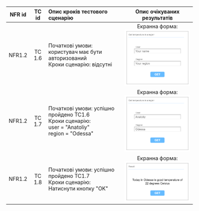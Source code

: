 | NFR id | TC id  | Опис кроків тестового сценарію                                                                        |                    Опис очікуваних результатів                    |
|:------:|:------:|:------------------------------------------------------------------------------------------------------|:-----------------------------------------------------------------:|
| NFR1.2 | TC 1.6 | Початкові умови: користувач має бути авторизований<br> Кроки сценарію: відсутні                       | Екранна форма:<br>![4.1](4.1.png) |
| NFR1.2 | TC 1.7 | Початкові умови: успішно пройдено TC1.6<br> Кроки сценарію:<br>user = "Anatoliy"<br>region = "Odessa" | Екранна форма:<br>![4.2](4.2.png) |
| NFR1.2 | TC 1.8 | Початкові умови: успішно пройдено TC1.7<br> Кроки сценарію:<br>Натиснути кнопку "OK"                  | Екранна форма:<br>![4.3](4.3.png) |